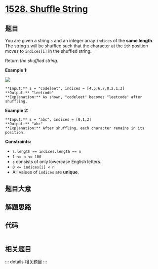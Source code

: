 # [1528. Shuffle String](https://leetcode.com/problems/shuffle-string)

## 题目

You are given a string `s` and an integer array `indices` of the **same
length**. The string `s` will be shuffled such that the character at the `ith`
position moves to `indices[i]` in the shuffled string.

Return _the shuffled string_.



**Example 1:**

![](https://assets.leetcode.com/uploads/2020/07/09/q1.jpg)

    
    
    **Input:** s = "codeleet", indices = [4,5,6,7,0,2,1,3]
    **Output:** "leetcode"
    **Explanation:** As shown, "codeleet" becomes "leetcode" after shuffling.
    

**Example 2:**

    
    
    **Input:** s = "abc", indices = [0,1,2]
    **Output:** "abc"
    **Explanation:** After shuffling, each character remains in its position.
    



**Constraints:**

  * `s.length == indices.length == n`
  * `1 <= n <= 100`
  * `s` consists of only lowercase English letters.
  * `0 <= indices[i] < n`
  * All values of `indices` are **unique**.


## 题目大意

## 解题思路

## 代码

```javascript

```

## 相关题目

::: details 相关题目
:::
